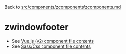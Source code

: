 Back to [src/components/zcomponents/zcomponents.md](../zcomponents.md)

# zwindowfooter

 - See [Vue.js (v2) component file contents](./zwindowfooter.vue)
 - See [Sass/Css component file contents](./zwindowfooter.scss)
